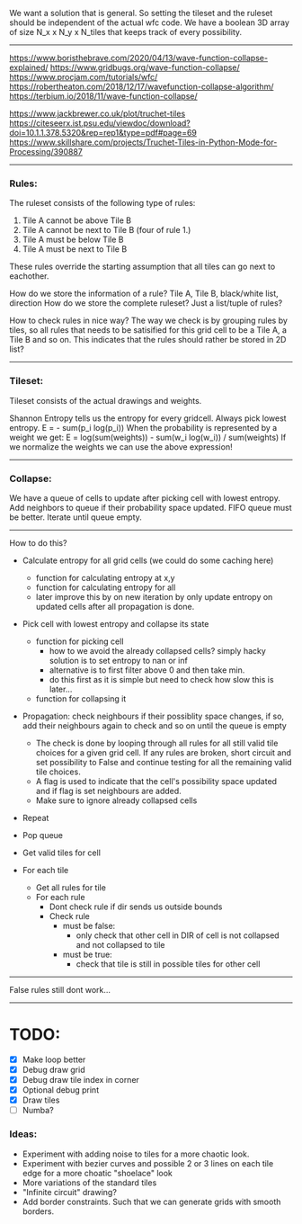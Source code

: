 We want a solution that is general. So setting the tileset and the ruleset should be independent of the actual wfc code.
We have a boolean 3D array of size N_x x N_y x N_tiles that keeps track of every possibility.

---

https://www.boristhebrave.com/2020/04/13/wave-function-collapse-explained/
https://www.gridbugs.org/wave-function-collapse/
https://www.procjam.com/tutorials/wfc/
https://robertheaton.com/2018/12/17/wavefunction-collapse-algorithm/
https://terbium.io/2018/11/wave-function-collapse/


https://www.jackbrewer.co.uk/plot/truchet-tiles
https://citeseerx.ist.psu.edu/viewdoc/download?doi=10.1.1.378.5320&rep=rep1&type=pdf#page=69
https://www.skillshare.com/projects/Truchet-Tiles-in-Python-Mode-for-Processing/390887

---

### Rules:

The ruleset consists of the following type of rules:
1. Tile A cannot be above Tile B
2. Tile A cannot be next to Tile B (four of rule 1.)
3. Tile A must be below Tile B
4. Tile A must be next to Tile B

These rules override the starting assumption that all tiles can go next to eachother.

How do we store the information of a rule? Tile A, Tile B, black/white list, direction
How do we store the complete ruleset? Just a list/tuple of rules?

How to check rules in nice way?
The way we check is by grouping rules by tiles, so all rules that needs to be satisified for this grid cell to be a Tile A, a Tile B and so on. This indicates that the rules should rather be stored in 2D list?

---

### Tileset:

Tileset consists of the actual drawings and weights.

Shannon Entropy tells us the entropy for every gridcell. Always pick lowest entropy.
E = - sum(p_i log(p_i))
When the probability is represented by a weight we get:
E = log(sum(weights)) - sum(w_i log(w_i)) / sum(weights)
If we normalize the weights we can use the above expression!

---

### Collapse:

We have a queue of cells to update after picking cell with lowest entropy.
Add neighbors to queue if their probability space updated. FIFO queue must be better.
Iterate until queue empty.

---

How to do this?
- Calculate entropy for all grid cells (we could do some caching here)
  - function for calculating entropy at x,y
  - function for calculating entropy for all
  - later improve this by on new iteration by only update entropy on updated cells after all propagation is done.
- Pick cell with lowest entropy and collapse its state
  - function for picking cell
    - how to we avoid the already collapsed cells? simply hacky solution is to set entropy to nan or inf
    - alternative is to first filter above 0 and then take min.
    - do this first as it is simple but need to check how slow this is later...
  - function for collapsing it
- Propagation: check neighbours if their possiblity space changes, if so, add their neighbours again to check and so on until the queue is empty
  - The check is done by looping through all rules for all still valid tile choices for a given grid cell. If any rules are broken, short circuit and set possibility to False and continue testing for all the remaining valid tile choices. 
  - A flag is used to indicate that the cell's possibility space updated and if flag is set neighbours are added.
  - Make sure to ignore already collapsed cells
- Repeat

- Pop queue
- Get valid tiles for cell
- For each tile
  - Get all rules for tile
  - For each rule
    - Dont check rule if dir sends us outside bounds
    - Check rule
      - must be false:
        - only check that other cell in DIR of cell is not collapsed and not collapsed to tile
      - must be true:
        - check that tile is still in possible tiles for other cell

---

False rules still dont work...


---

# TODO:
- [x] Make loop better
- [x] Debug draw grid
- [x] Debug draw tile index in corner
- [x] Optional debug print
- [x] Draw tiles
- [ ] Numba?

### Ideas:
- Experiment with adding noise to tiles for a more chaotic look.
- Experiment with bezier curves and possible 2 or 3 lines on each tile edge for a more choatic "shoelace" look 
- More variations of the standard tiles
- "Infinite circuit" drawing? 
- Add border constraints. Such that we can generate grids with smooth borders.
